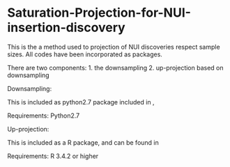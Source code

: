 # Saturation-Projection-for-NUI-insertion-discovery

This is the a method used to projection of NUI discoveries respect sample sizes.
All codes have been incorporated as packages. 

There are two components: 1. the downsampling 
                          2. up-projection based on downsampling
                          

Downsampling:

This is included as python2.7 package included in ,

Requirements:
Python2.7


Up-projection:

This is included as a R package, and can be found in 

Requirements:
R 3.4.2 or higher

